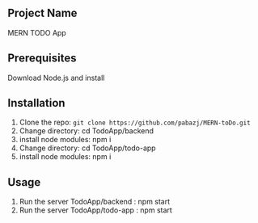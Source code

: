 ## Project Name

MERN TODO App

## Prerequisites

Download Node.js and install
## Installation

1. Clone the repo: `git clone https://github.com/pabazj/MERN-toDo.git`
2. Change directory: cd TodoApp/backend
3. install node modules: npm i
4. Change directory: cd TodoApp/todo-app
5. install node modules: npm i

## Usage

1. Run the server TodoApp/backend :  npm start
2.  Run the server TodoApp/todo-app :  npm start
